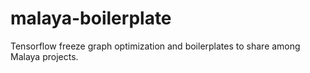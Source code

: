 # malaya-boilerplate
Tensorflow freeze graph optimization and boilerplates to share among Malaya projects.
